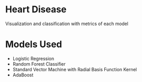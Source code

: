 # Heart Disease

Visualization and classification with metrics of each model


# Models Used
*  Logistic Regression
*  Random Forest Classifier
*  Standard Vector Machine with Radial Basis Function Kernel
*  AdaBoost
